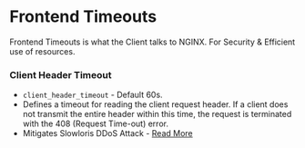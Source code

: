 # Frontend Timeouts
Frontend Timeouts is what the Client talks to NGINX. For Security & Efficient use of resources.

### Client Header Timeout
- `client_header_timeout` - Default 60s.
- Defines a timeout for reading the client request header. If a client does not transmit the entire header within this time, the request is terminated with the 408 (Request Time-out) error.
- Mitigates Slowloris DDoS Attack - [Read More](https://www.cloudflare.com/en-gb/learning/ddos/ddos-attack-tools/slowloris/)